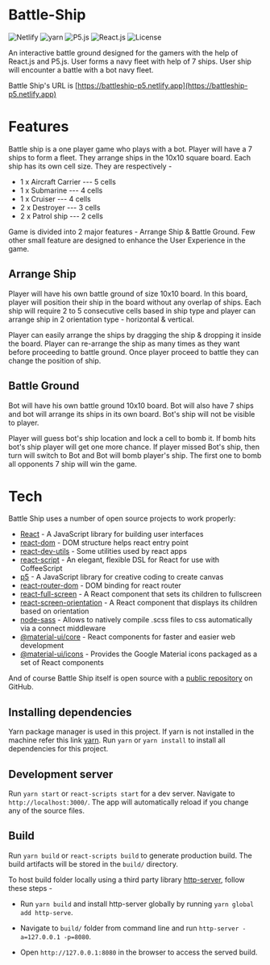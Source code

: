 # Battle-Ship

![Netlify](https://img.shields.io/netlify/fd7b8c65-357c-46eb-8196-e40ec73a8131?color=limegreen&style=flat-square) ![yarn](https://img.shields.io/badge/yarn-1.22.4-red?style=flat-square) ![P5.js](https://img.shields.io/badge/p5.js-v1.1.9-yellow?style=flat-square) ![React.js](https://img.shields.io/badge/React-v16.13.1-blue?style=flat-square) ![License](https://img.shields.io/badge/license-MIT-yellowgreen?style=flat-square)

An interactive battle ground designed for the gamers with the help of React.js and P5.js. User forms a navy fleet with help of 7 ships. User ship will encounter a battle with a bot navy fleet.

Battle Ship's URL is [https://battleship-p5.netlify.app](https://battleship-p5.netlify.app)

# Features

Battle ship is a one player game who plays with a bot. Player will have a 7 ships to form a fleet. They arrange ships in the 10x10 square board. Each ship has its own cell size. They are respectively -

- 1 x Aircraft Carrier --- 5 cells
- 1 x Submarine --- 4 cells
- 1 x Cruiser --- 4 cells
- 2 x Destroyer --- 3 cells
- 2 x Patrol ship --- 2 cells

Game is divided into 2 major features - Arrange Ship & Battle Ground. Few other small feature are designed to enhance the User Experience in the game.

## Arrange Ship
Player will have his own battle ground of size 10x10 board. In this board, player will position their ship in the board without any overlap of ships. Each ship will require 2 to 5 consecutive cells based in ship type and player can arrange ship in 2 orientation type - horizontal & vertical. 

Player can easily arrange the ships by dragging the ship & dropping it inside the board. Player can re-arrange the ship as many times as they want before proceeding to battle ground. Once player proceed to battle they can change the position of ship.

## Battle Ground 
 Bot will have his own battle ground 10x10 board. Bot will also have 7 ships and bot will arrange its ships in its own board. Bot's ship will not be visible to player.
 
 Player will guess bot's ship location and lock a cell to bomb it. If bomb hits bot's ship player will get one more chance. If player missed Bot's ship, then turn will switch to Bot and Bot will bomb player's ship. The first one to bomb all opponents 7 ship will win the game.

# Tech

Battle Ship uses a number of open source projects to work properly:

* [React] - A JavaScript library for building user interfaces
* [react-dom] - DOM structure helps react entry point
* [react-dev-utils] - Some utilities used by react apps
* [react-script] - An elegant, flexible DSL for React for use with CoffeeScript
* [p5] - A JavaScript library for creative coding to create canvas
* [react-router-dom] - DOM binding for react router
* [react-full-screen] - A React component that sets its children to fullscreen
* [react-screen-orientation] - A React component that displays its children based on orientation
* [node-sass] - Allows to natively compile .scss files to css automatically via a connect middleware
* [@material-ui/core] - React components for faster and easier web development
* [@material-ui/icons] - Provides the Google Material icons packaged as a set of React components

And of course Battle Ship itself is open source with a [public repository][Battleship-repo] on GitHub.

## Installing dependencies

Yarn package manager is used in this project. If yarn is not installed in the machine refer this link [yarn](https://yarnpkg.com/getting-started/install).
Run `yarn` or `yarn install` to install all dependencies for this project. 

## Development server

Run `yarn start` or `react-scripts start` for a dev server. Navigate to `http://localhost:3000/`. The app will automatically reload if you change any of the source files.

## Build

Run `yarn build` or `react-scripts build` to generate production build. The build artifacts will be stored in the `build/` directory.

To host build folder locally using a third party library [http-server](https://www.npmjs.com/package/http-server), follow these steps - 
- Run `yarn build` and  install http-server globally by running `yarn global add http-serve`. 
- Navigate to `build/` folder from command line and run `http-server -a=127.0.0.1 -p=8080`.
- Open `http://127.0.0.1:8080` in the browser to access the served build.

   [react]: <https://reactjs.org/>
   [react-dom]: <https://www.npmjs.com/package/react-dom>
   [react-dev-utils]: <https://www.npmjs.com/package/react-dev-utils>
   [react-script]: <https://www.npmjs.com/package/react-script>
   [p5]: <https://p5js.org>
   [react-router-dom]: <https://www.npmjs.com/package/react-router-dom>
   [react-full-screen]: <https://www.npmjs.com/package/react-full-screen>
   [react-screen-orientation]: <https://www.npmjs.com/package/react-screen-orientation>
   [node-sass]: <https://www.npmjs.com/package/node-sass>
   [@material-ui/core]: <https://material-ui.com>
   [@material-ui/icons]: <https://www.npmjs.com/package/@material-ui/icons>
   [Battleship-repo]: <https://github.com/kar-21/battle-ship>
